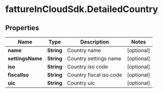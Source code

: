 # fattureInCloudSdk.DetailedCountry

## Properties

Name | Type | Description | Notes
------------ | ------------- | ------------- | -------------
**name** | **String** | Country name | [optional] 
**settingsName** | **String** | Country settings name | [optional] 
**iso** | **String** | Country iso code | [optional] 
**fiscalIso** | **String** | Country fiscal iso code | [optional] 
**uic** | **String** | Country uic | [optional] 


